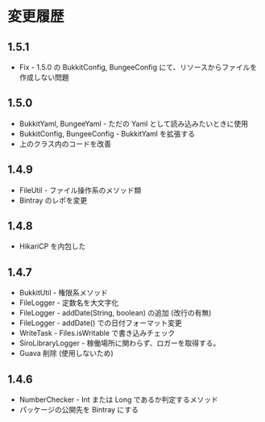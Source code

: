 # 変更履歴

## 1.5.1

- Fix - 1.5.0 の BukkitConfig, BungeeConfig にて、リソースからファイルを作成しない問題

## 1.5.0

- BukkitYaml, BungeeYaml - ただの Yaml として読み込みたいときに使用
- BukkitConfig, BungeeConfig - BukkitYaml を拡張する
- 上のクラス内のコードを改善

## 1.4.9

- FileUtil - ファイル操作系のメソッド類
- Bintray のレポを変更

## 1.4.8

- HikariCP を内包した

## 1.4.7

- BukkitUtil - 権限系メソッド
- FileLogger - 定数名を大文字化
- FileLogger - addDate(String, boolean) の追加 (改行の有無)
- FileLogger - addDate() での日付フォーマット変更
- WriteTask - Files.isWritable で書き込みチェック
- SiroLibraryLogger - 稼働場所に関わらず、ロガーを取得する。
- Guava 削除 (使用しないため)

## 1.4.6

- NumberChecker - Int または Long であるか判定するメソッド
- パッケージの公開先を Bintray にする
